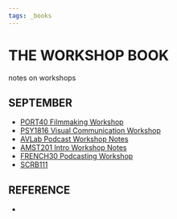 ```yaml
---
tags: _books
---
```


THE WORKSHOP BOOK
===

notes on workshops

## SEPTEMBER
* [PORT40 Filmmaking Workshop](/J-HSSKV0RLmKF0STh8lySA)
* [PSY1816 Visual Communication Workshop](/dGGwCSZFQ96Ig-mazq30Cg)
* [AVLab Podcast Workshop Notes](/o7a6aZ0WTjGaHE_y8ZbH9g)
* [AMST201 Intro Workshop Notes](/1RS6S_lxT2K0KHsVVSwOqQ)
* [FRENCH30 Podcasting Workshop](/JJO6yUqxQTCk690XX5kIZQ)
* [SCRB111](/67C9OM2kTtaGUwl0JoOlOw)

## REFERENCE

* 


